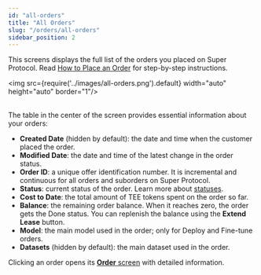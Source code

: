 ```yaml
---
id: "all-orders"
title: "All Orders"
slug: "/orders/all-orders"
sidebar_position: 2
---
```


This screens displays the full list of the orders you placed on Super Protocol. Read [How to Place an Order](/marketplace/guides/place-order) for step-by-step instructions.

<img src={require('../images/all-orders.png').default} width="auto" height="auto" border="1"/>
<br/>
<br/>

The table in the center of the screen provides essential information about your orders:

- **Created Date** (hidden by default): the date and time when the customer placed the order.
- **Modified Date**: the date and time of the latest change in the order status.
- **Order ID**: a unique offer identification number. It is incremental and continuous for all orders and suborders on Super Protocol.
- **Status**: current status of the order. Learn more about [statuses](/fundamentals/orders#order-status).
- **Cost to Date**: the total amount of TEE tokens spent on the order so far.
- **Balance**: the remaining order balance. When it reaches zero, the order gets the Done status. You can replenish the balance using the **Extend Lease** button.
- **Model**: the main model used in the order; only for Deploy and Fine-tune orders.
- **Datasets** (hidden by default): the main dataset used in the order.

Clicking an order opens its [**Order** screen](/marketplace/orders/order) with detailed information.